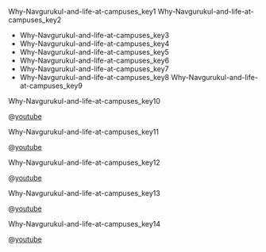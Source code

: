 Why-Navgurukul-and-life-at-campuses_key1
Why-Navgurukul-and-life-at-campuses_key2


- Why-Navgurukul-and-life-at-campuses_key3
- Why-Navgurukul-and-life-at-campuses_key4
- Why-Navgurukul-and-life-at-campuses_key5
- Why-Navgurukul-and-life-at-campuses_key6
- Why-Navgurukul-and-life-at-campuses_key7
- Why-Navgurukul-and-life-at-campuses_key8
Why-Navgurukul-and-life-at-campuses_key9


Why-Navgurukul-and-life-at-campuses_key10


@[youtube](ztpsLr9icCA)

Why-Navgurukul-and-life-at-campuses_key11


@[youtube](7awZ1KCqvIw)

Why-Navgurukul-and-life-at-campuses_key12


@[youtube](eaXvYAqVu6M)

Why-Navgurukul-and-life-at-campuses_key13


@[youtube](IqMUClmN7)

Why-Navgurukul-and-life-at-campuses_key14


@[youtube](dLVT1fJeWHI)